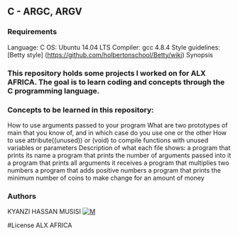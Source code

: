 ## C - ARGC, ARGV

### Requirements
Language: C
OS: Ubuntu 14.04 LTS
Compiler: gcc 4.8.4
Style guidelines: [Betty style] (https://github.com/holbertonschool/Betty/wiki)
Synopsis

### This repository holds some projects I worked on for ALX AFRICA. The goal is to learn coding and concepts through the C programming language.

### Concepts to be learned in this repository:
How to use arguments passed to your program
What are two prototypes of main that you know of, and in which case do you use one or the other
How to use attribute((unused)) or (void) to compile functions with unused variables or parameters
Description of what each file shows:
a program that prints its name
a program that prints the number of arguments passed into it
a program that prints all arguments it receives
a program that multiplies two numbers
a program that adds positive numbers
a program that prints the minimum number of coins to make change for an amount of money

### Authors
KYANZI HASSAN MUSISI [![M](https://upload.wikimedia.org/wikipedia/fr/thumb/c/c8/Twitter_Bird.svg/30px-Twitter_Bird.svg.png)](https://twitter.com/hassan_kyanzi)

#License
ALX AFRICA
